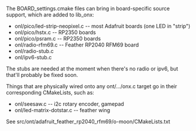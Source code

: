 
The BOARD\_settings.cmake files can bring in board-specific source support, which are
added to lib\_onx:

 - onl/pico/led-strip-neopixel.c -- most Adafruit boards (one LED in "strip")
 - onl/pico/hstx.c               -- RP2350 boards
 - onl/pico/psram.c              -- RP2350 boards
 - onl/radio-rfm69.c             -- Feather RP2040 RFM69 board
 - onl/radio-stub.c
 - onl/ipv6-stub.c

The stubs are needed at the moment when there's no radio or ipv6, but that'll probably be
fixed soon.

Things that are physically wired onto any ont/.../onx.c target go in their corresponding
CMakeLists, such as:

 - onl/seesaw.c              -- i2c rotary encoder, gamepad
 - onl/led-matrix-dotstar.c  -- feather wing

See src/ont/adafruit\_feather\_rp2040\_rfm69/o-moon/CMakeLists.txt






